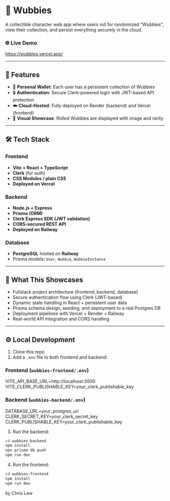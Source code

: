 # 🧸 Wubbies

A collectible character web app where users roll for randomized "Wubbies", view their collection, and persist everything securely in the cloud.

### 🌐 Live Demo  
https://wubbies.vercel.app/

---

## 🚀 Features

- 🎒 **Personal Wallet**: Each user has a persistent collection of Wubbies
- 🔒 **Authentication**: Secure Clerk-powered login with JWT-based API protection
- ☁️ **Cloud-Hosted**: Fully deployed on Render (backend) and Vercel (frontend)
- 🎨 **Visual Showcase**: Rolled Wubbies are displayed with image and rarity

---

## 🛠 Tech Stack

### Frontend
- **Vite + React + TypeScript**
- **Clerk** (for auth)
- **CSS Modules / plain CSS**
- **Deployed on Vercel**

### Backend
- **Node.js + Express**
- **Prisma (ORM)**
- **Clerk Express SDK (JWT validation)**
- **CORS-secured REST API**
- **Deployed on Railway**

### Database
- **PostgreSQL** hosted on **Railway**
- Prisma models: `User`, `Wubbie`, `WubbieInstance`

---

## 💼 What This Showcases

- Fullstack project architecture (frontend, backend, database)
- Secure authentication flow using Clerk (JWT-based)
- Dynamic state handling in React + persistent user data
- Prisma schema design, seeding, and deployment to a real Postgres DB
- Deployment pipelines with Vercel + Render + Railway
- Real-world API integration and CORS handling

---

## ⚙️ Local Development

1. Clone this repo
2. Add a `.env` file to both frontend and backend:

### Frontend (`wubbies-frontend/.env`)
VITE_API_BASE_URL=http://localhost:3000
VITE_CLERK_PUBLISHABLE_KEY=your_clerk_publishable_key

### Backend (`wubbies-backend/.env`)
DATABASE_URL=your_postgres_url
CLERK_SECRET_KEY=your_clerk_secret_key
CLERK_PUBLISHABLE_KEY=your_clerk_publishable_key

3. Run the backend:
```bash
cd wubbies-backend
npm install
npx prisma db push
npm run dev
```

4. Run the frontend:
```bash
cd wubbies-frontend
npm install
npm run dev
```

by Chris Lew
